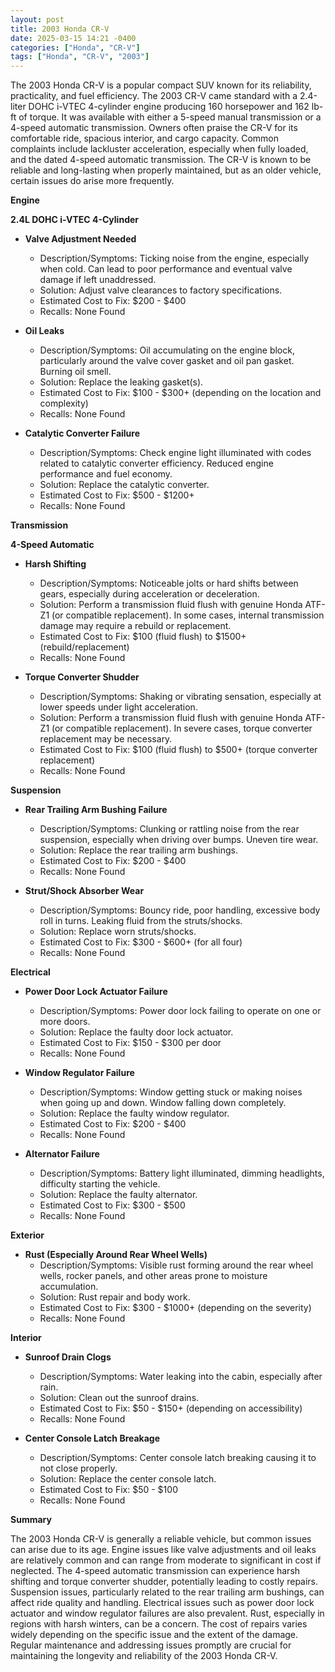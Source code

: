 ```yaml
---
layout: post
title: 2003 Honda CR-V
date: 2025-03-15 14:21 -0400
categories: ["Honda", "CR-V"]
tags: ["Honda", "CR-V", "2003"]
---
```

The 2003 Honda CR-V is a popular compact SUV known for its reliability, practicality, and fuel efficiency. The 2003 CR-V came standard with a 2.4-liter DOHC i-VTEC 4-cylinder engine producing 160 horsepower and 162 lb-ft of torque. It was available with either a 5-speed manual transmission or a 4-speed automatic transmission. Owners often praise the CR-V for its comfortable ride, spacious interior, and cargo capacity. Common complaints include lackluster acceleration, especially when fully loaded, and the dated 4-speed automatic transmission. The CR-V is known to be reliable and long-lasting when properly maintained, but as an older vehicle, certain issues do arise more frequently.

**Engine**

**2.4L DOHC i-VTEC 4-Cylinder**

*   **Valve Adjustment Needed**
    *   Description/Symptoms: Ticking noise from the engine, especially when cold. Can lead to poor performance and eventual valve damage if left unaddressed.
    *   Solution: Adjust valve clearances to factory specifications.
    *   Estimated Cost to Fix: $200 - $400
    *   Recalls: None Found

*   **Oil Leaks**
    *   Description/Symptoms: Oil accumulating on the engine block, particularly around the valve cover gasket and oil pan gasket. Burning oil smell.
    *   Solution: Replace the leaking gasket(s).
    *   Estimated Cost to Fix: $100 - $300+ (depending on the location and complexity)
    *   Recalls: None Found

*   **Catalytic Converter Failure**
    *   Description/Symptoms: Check engine light illuminated with codes related to catalytic converter efficiency. Reduced engine performance and fuel economy.
    *   Solution: Replace the catalytic converter.
    *   Estimated Cost to Fix: $500 - $1200+
    *   Recalls: None Found

**Transmission**

**4-Speed Automatic**

*   **Harsh Shifting**
    *   Description/Symptoms: Noticeable jolts or hard shifts between gears, especially during acceleration or deceleration.
    *   Solution: Perform a transmission fluid flush with genuine Honda ATF-Z1 (or compatible replacement). In some cases, internal transmission damage may require a rebuild or replacement.
    *   Estimated Cost to Fix: $100 (fluid flush) to $1500+ (rebuild/replacement)
    *   Recalls: None Found

*   **Torque Converter Shudder**
    *   Description/Symptoms: Shaking or vibrating sensation, especially at lower speeds under light acceleration.
    *   Solution: Perform a transmission fluid flush with genuine Honda ATF-Z1 (or compatible replacement). In severe cases, torque converter replacement may be necessary.
    *   Estimated Cost to Fix: $100 (fluid flush) to $500+ (torque converter replacement)
    *   Recalls: None Found

**Suspension**

*   **Rear Trailing Arm Bushing Failure**
    *   Description/Symptoms: Clunking or rattling noise from the rear suspension, especially when driving over bumps. Uneven tire wear.
    *   Solution: Replace the rear trailing arm bushings.
    *   Estimated Cost to Fix: $200 - $400
    *   Recalls: None Found

*   **Strut/Shock Absorber Wear**
    *   Description/Symptoms: Bouncy ride, poor handling, excessive body roll in turns. Leaking fluid from the struts/shocks.
    *   Solution: Replace worn struts/shocks.
    *   Estimated Cost to Fix: $300 - $600+ (for all four)
    *   Recalls: None Found

**Electrical**

*   **Power Door Lock Actuator Failure**
    *   Description/Symptoms: Power door lock failing to operate on one or more doors.
    *   Solution: Replace the faulty door lock actuator.
    *   Estimated Cost to Fix: $150 - $300 per door
    *   Recalls: None Found

*   **Window Regulator Failure**
    *   Description/Symptoms: Window getting stuck or making noises when going up and down. Window falling down completely.
    *   Solution: Replace the faulty window regulator.
    *   Estimated Cost to Fix: $200 - $400
    *   Recalls: None Found

*   **Alternator Failure**
    *   Description/Symptoms: Battery light illuminated, dimming headlights, difficulty starting the vehicle.
    *   Solution: Replace the faulty alternator.
    *   Estimated Cost to Fix: $300 - $500
    *   Recalls: None Found

**Exterior**

*   **Rust (Especially Around Rear Wheel Wells)**
    *   Description/Symptoms: Visible rust forming around the rear wheel wells, rocker panels, and other areas prone to moisture accumulation.
    *   Solution: Rust repair and body work.
    *   Estimated Cost to Fix: $300 - $1000+ (depending on the severity)
    *   Recalls: None Found

**Interior**

*   **Sunroof Drain Clogs**
    *   Description/Symptoms: Water leaking into the cabin, especially after rain.
    *   Solution: Clean out the sunroof drains.
    *   Estimated Cost to Fix: $50 - $150+ (depending on accessibility)
    *   Recalls: None Found

*   **Center Console Latch Breakage**
    *   Description/Symptoms: Center console latch breaking causing it to not close properly.
    *   Solution: Replace the center console latch.
    *   Estimated Cost to Fix: $50 - $100
    *   Recalls: None Found

**Summary**

The 2003 Honda CR-V is generally a reliable vehicle, but common issues can arise due to its age. Engine issues like valve adjustments and oil leaks are relatively common and can range from moderate to significant in cost if neglected. The 4-speed automatic transmission can experience harsh shifting and torque converter shudder, potentially leading to costly repairs. Suspension issues, particularly related to the rear trailing arm bushings, can affect ride quality and handling. Electrical issues such as power door lock actuator and window regulator failures are also prevalent. Rust, especially in regions with harsh winters, can be a concern. The cost of repairs varies widely depending on the specific issue and the extent of the damage. Regular maintenance and addressing issues promptly are crucial for maintaining the longevity and reliability of the 2003 Honda CR-V.


